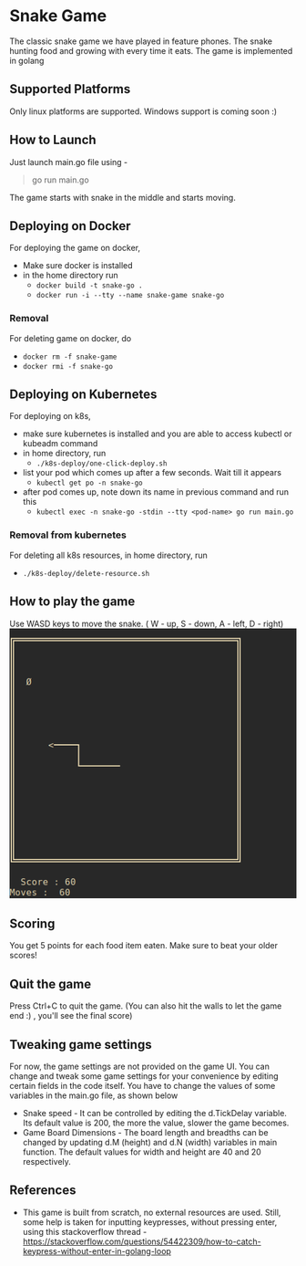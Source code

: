 # Snake Game
The classic snake game we have played in feature phones. The snake hunting food and growing with every time it eats. The game is implemented in golang

## Supported Platforms
Only linux platforms are supported. Windows support is coming soon :)
  
## How to Launch
Just launch main.go file using -

> go run main.go

The game starts with snake in the middle and starts moving.

## Deploying on Docker
For deploying the game on docker, 
- Make sure docker is installed
- in the home directory run 
  - `docker build -t snake-go .`
  - `docker run -i --tty --name snake-game snake-go`

### Removal 
For deleting game on docker, do
- `docker rm -f snake-game`
- `docker rmi -f snake-go`

## Deploying on Kubernetes
For deploying on k8s, 
- make sure kubernetes is installed and you are able to access kubectl or kubeadm command
- in home directory, run
  - `./k8s-deploy/one-click-deploy.sh`
- list your pod which comes up after a few seconds. Wait till it appears
  - `kubectl get po -n snake-go `
- after pod comes up, note down its name in previous command and run this
  - `kubectl exec -n snake-go -stdin --tty <pod-name> go run main.go`

### Removal from kubernetes
For deleting all k8s resources, in home directory, run
- `./k8s-deploy/delete-resource.sh `

## How to play the game
Use WASD  keys to move the snake. ( W - up, S - down, A - left, D - right)
![Game image](/doc/images/game-image.png)

## Scoring
You get 5 points for each food item eaten. Make sure to beat your older scores!

## Quit the game
Press Ctrl+C to quit the game. (You can also hit the walls to let the game end :) , you'll see the final score)

## Tweaking game settings
For now, the game settings are not provided on the game UI. You can change and tweak some game settings for your convenience by editing certain fields in the code itself. You have to change the values of 
some variables in the main.go file, as shown below
- Snake speed - It can be controlled by editing the d.TickDelay variable. Its default value is 200, the more the value, slower the game becomes. 
- Game Board Dimensions - The board length and breadths can be changed by updating d.M (height) and d.N (width) variables in main function. The default values for width and height are 40 and 20 respectively.


## References
 - This game is built from scratch, no external resources are used. Still, some help is taken for inputting keypresses, without pressing enter, using this stackoverflow thread - https://stackoverflow.com/questions/54422309/how-to-catch-keypress-without-enter-in-golang-loop
